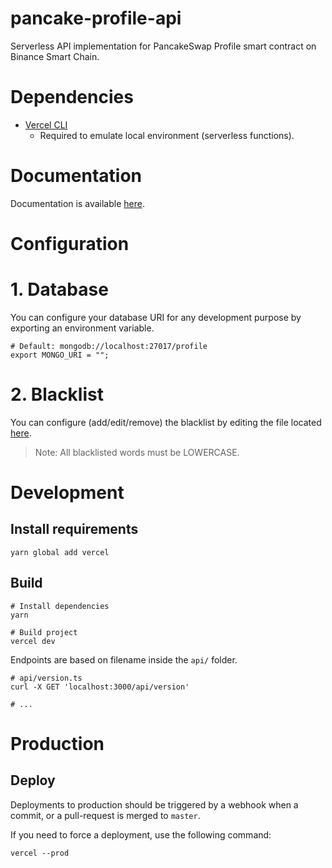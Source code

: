 # pancake-profile-api

Serverless API implementation for PancakeSwap Profile smart contract on Binance Smart Chain.

# Dependencies

- [Vercel CLI](https://vercel.com/download)
    - Required to emulate local environment (serverless functions).

# Documentation

Documentation is available [here](docs/README.md).

# Configuration

# 1. Database

You can configure your database URI for any development purpose by exporting an environment variable.

```shell
# Default: mongodb://localhost:27017/profile
export MONGO_URI = "";
```

# 2. Blacklist

You can configure (add/edit/remove) the blacklist by editing the file located [here](utils/blacklist.json).

> Note: All blacklisted words must be LOWERCASE.

# Development

## Install requirements

```shell
yarn global add vercel
```

## Build

```shell
# Install dependencies
yarn

# Build project
vercel dev
```

Endpoints are based on filename inside the `api/` folder.

```shell
# api/version.ts
curl -X GET 'localhost:3000/api/version'

# ...
```

# Production

## Deploy

Deployments to production should be triggered by a webhook when a commit, or a pull-request is merged to `master`.

If you need to force a deployment, use the following command:

```shell
vercel --prod
```
